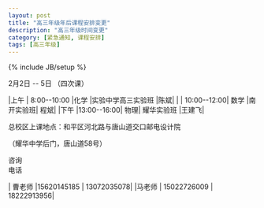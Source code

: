 ```yaml
---
layout: post
title: "高三年级年后课程安排变更"
description: "高三年级时间变更"
category: [紧急通知, 课程安排]
tags: [高三年级]
---
```

{% include JB/setup %}



2月2日 -- 5日 （四次课）


|上午 |  8:00--10:00 |化学 |实验中学高三实验班 |陈斌|
|     | 10:00--12:00| 数学 |南开实验班| 程斌|
|下午 |13:00--16:00| 物理| 耀华实验班 |王建飞|

 

总校区上课地点：和平区河北路与唐山道交口邮电设计院

（耀华中学后门，唐山道58号）


咨询  
电话 

 | 曹老师  |15620145185  |  13072035078|
 |马老师 | 15022726009   | 18222913956|
